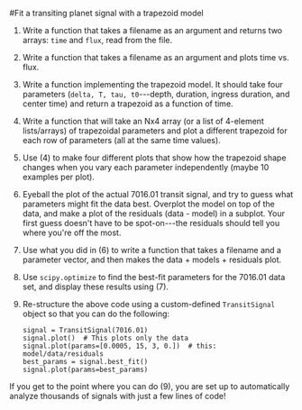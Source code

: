 #Fit a transiting planet signal with a trapezoid model


1.  Write a function that takes a filename as an argument and returns two
arrays: `time` and `flux`, read from the file.

2.  Write a function that takes a filename as an argument and plots time vs.
flux.  

3.  Write a function implementing the trapezoid model.  It should take four
parameters (`delta, T, tau, t0`---depth, duration, ingress duration, and
    center time) and return a trapezoid as a function of time.  

4.  Write a function that will take an Nx4 array (or a list of 4-element
lists/arrays) of trapezoidal parameters and plot a different trapezoid for each
row of parameters (all at the same time values).

5.  Use (4) to make four different plots that show how the trapezoid shape
changes when you vary each parameter independently (maybe 10 examples per
    plot).

6.  Eyeball the plot of the actual 7016.01 transit signal, and try to guess
what parameters might fit the data best.  Overplot the model on top of the
data, and make a plot of the residuals (data - model) in a subplot.  Your
first guess doesn't have to be spot-on---the residuals should tell you where
you're off the most.

7.  Use what you did in (6) to write a function that takes a filename and a
parameter vector, and then makes the data + models + residuals plot.

8.  Use `scipy.optimize` to find the best-fit parameters for the 7016.01
data set, and display these results using (7).

9.  Re-structure the above code using a custom-defined `TransitSignal`
object so that you can do the following:

        signal = TransitSignal(7016.01) 
        signal.plot()  # This plots only the data
        signal.plot(params=[0.0005, 15, 3, 0.])  # this: model/data/residuals
        best_params = signal.best_fit()
        signal.plot(params=best_params)

If you get to the point where you can do (9), you are set up to automatically
analyze thousands of signals with just a few lines of code!

